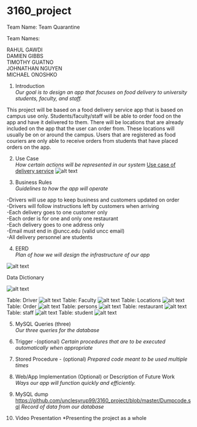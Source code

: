 # 3160_project
Team Name: Team Quarantine 

Team Names:

RAHUL GAWDI  
DAMIEN GIBBS  
TIMOTHY GUATNO  
JOHNATHAN NGUYEN  
MICHAEL ONOSHKO  

1.  Introduction  
*Our goal is to design an app that focuses on food delivery to university students, faculty, and staff.*

This project will be based on a food delivery service app that is based on campus use only.  Students/faculty/staff will be able to order food on the app and have it delivered to them.  There will be locations that are already included on the app that the user can order from.  These locations will usually be on or around the campus.  Users that are registered as food couriers are only able to receive orders from students that have placed orders on the app.

2.  Use Case  
*How certain actions will be represented in our system*
[Use case of delivery service](https://drive.google.com/file/d/1LtHHqvMCSEKIsT_jMbq0JRYnbyDMquAa/view?usp=sharing)
![alt text](https://github.com/unclesyrup99/3160_project/blob/master/use_case_diagram.PNG "Use Case Diagram")

3.  Business Rules  
*Guidelines to how the app will operate*

-Drivers will use app to keep business and customers updated on order  
-Drivers will follow instructions left by customers when arriving  
-Each delivery goes to one customer only  
-Each order is for one and only one restaurant  
-Each delivery goes to one address only  
-Email must end in @uncc.edu (valid uncc email)  
-All delivery personnel are students  

4.  EERD  
*Plan of how we will design the infrastructure of our app*

![alt text](https://github.com/unclesyrup99/3160_project/blob/master/Delivery_EERD1.png)

  Data Dictionary
  
![alt text](https://github.com/unclesyrup99/3160_project/blob/master/datadictionary.PNG)

Table: Driver
![alt text](https://github.com/unclesyrup99/3160_project/blob/master/driver.png)
Table: Faculty
![alt text](https://github.com/unclesyrup99/3160_project/blob/master/faculty.png)
Table: Locations
![alt text](https://github.com/unclesyrup99/3160_project/blob/master/locations.png)
Table: Order
![alt text](https://github.com/unclesyrup99/3160_project/blob/master/order.png)
Table: persons
![alt text](https://github.com/unclesyrup99/3160_project/blob/master/persons.png)
Table: restaurant
![alt text](https://github.com/unclesyrup99/3160_project/blob/master/restaurant.png)
Table: staff
![alt text](https://github.com/unclesyrup99/3160_project/blob/master/staff.png)
Table: student
![alt text](https://github.com/unclesyrup99/3160_project/blob/master/student.png)

5.  MySQL Queries (three)  
*Our three queries for the database*

6.  Trigger  -(optional)
*Certain procedures that are to be executed automatically when appropriate*

7.  Stored Procedure  - (optional)
*Prepared code meant to be used multiple times*


8.  Web/App Implementation (Optional) or Description of Future Work  
*Ways our app will function quickly and efficiently.*

9.  MySQL dump  https://github.com/unclesyrup99/3160_project/blob/master/Dumpcode.sql
*Record of data from our database*

10. Video Presentation
*Presenting the project as a whole
<link>
